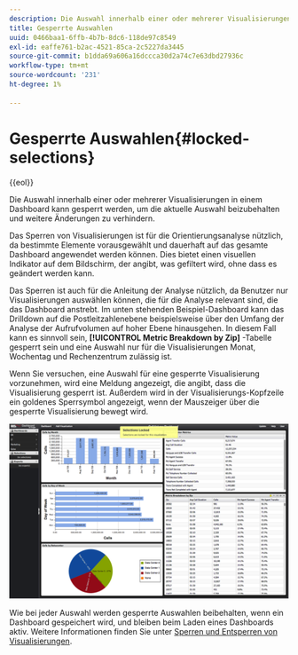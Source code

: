 ```yaml
---
description: Die Auswahl innerhalb einer oder mehrerer Visualisierungen in einem Dashboard kann gesperrt werden, um die aktuelle Auswahl beizubehalten und weitere Änderungen zu verhindern.
title: Gesperrte Auswahlen
uuid: 0466baa1-6ffb-4b7b-8dc6-118de97c8549
exl-id: eaffe761-b2ac-4521-85ca-2c5227da3445
source-git-commit: b1dda69a606a16dccca30d2a74c7e63dbd27936c
workflow-type: tm+mt
source-wordcount: '231'
ht-degree: 1%

---
```


# Gesperrte Auswahlen{#locked-selections}

{{eol}}

Die Auswahl innerhalb einer oder mehrerer Visualisierungen in einem Dashboard kann gesperrt werden, um die aktuelle Auswahl beizubehalten und weitere Änderungen zu verhindern.

Das Sperren von Visualisierungen ist für die Orientierungsanalyse nützlich, da bestimmte Elemente vorausgewählt und dauerhaft auf das gesamte Dashboard angewendet werden können. Dies bietet einen visuellen Indikator auf dem Bildschirm, der angibt, was gefiltert wird, ohne dass es geändert werden kann.

Das Sperren ist auch für die Anleitung der Analyse nützlich, da Benutzer nur Visualisierungen auswählen können, die für die Analyse relevant sind, die das Dashboard anstrebt. Im unten stehenden Beispiel-Dashboard kann das Drilldown auf die Postleitzahlenebene beispielsweise über den Umfang der Analyse der Aufrufvolumen auf hoher Ebene hinausgehen. In diesem Fall kann es sinnvoll sein, **[!UICONTROL Metric Breakdown by Zip]** -Tabelle gesperrt sein und eine Auswahl nur für die Visualisierungen Monat, Wochentag und Rechenzentrum zulässig ist.

Wenn Sie versuchen, eine Auswahl für eine gesperrte Visualisierung vorzunehmen, wird eine Meldung angezeigt, die angibt, dass die Visualisierung gesperrt ist. Außerdem wird in der Visualisierungs-Kopfzeile ein goldenes Sperrsymbol angezeigt, wenn der Mauszeiger über die gesperrte Visualisierung bewegt wird.

![](assets/selection_locked.png)

Wie bei jeder Auswahl werden gesperrte Auswahlen beibehalten, wenn ein Dashboard gespeichert wird, und bleiben beim Laden eines Dashboards aktiv. Weitere Informationen finden Sie unter [Sperren und Entsperren von Visualisierungen](../../../home/c-adobe-data-workbench-dashboard/c-visualizations/c-manipulating-visualizations/c-locking-and-unlocking-visualizations.md#concept-9215bcdd5bb44dee8d92ef0cc82f44d2).
